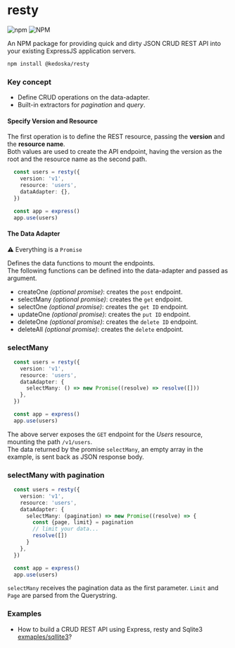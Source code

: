 resty
=====

![npm](https://img.shields.io/npm/v/@kedoska/resty?style=flat-square) ![NPM](https://img.shields.io/npm/l/@kedoska/resty?style=flat-square) <br/>

An NPM package for providing quick and dirty JSON CRUD REST API into your existing ExpressJS application servers.<br/>

```bash
npm install @kedoska/resty
```

### Key concept

 - Define CRUD operations on the data-adapter.
 - Built-in extractors for _pagination_ and _query_.

#### Specify Version and Resource
The first operation is to define the REST resource, passing the **version** and the **resource name**.<br/>
Both values are used to create the API endpoint, having the version as the root and the resource name as the second path.

```typescript
  const users = resty({
    version: 'v1',
    resource: 'users',
    dataAdapter: {},
  })

  const app = express()
  app.use(users)
```

#### The Data Adapter

:warning: Everything is a `Promise`<br/>

Defines the data functions to mount the endpoints.<br/>
The following functions can be defined into the data-adapter and passed as argument.

 - createOne _(optional promise)_: creates the `post` endpoint.
 - selectMany _(optional promise)_: creates the `get` endpoint.
 - selectOne _(optional promise)_: creates the `get ID` endpoint.
 - updateOne _(optional promise)_: creates the `put ID` endpoint.
 - deleteOne _(optional promise)_: creates the `delete ID` endpoint.
 - deleteAll _(optional promise)_: creates the `delete` endpoint.

### selectMany

```typescript
  const users = resty({
    version: 'v1',
    resource: 'users',
    dataAdapter: {
      selectMany: () => new Promise((resolve) => resolve([]))
    },
  })

  const app = express()
  app.use(users)
```

The above server exposes the `GET` endpoint for the _Users_ resource, mounting the path `/v1/users`.<br/>
The data returned by the promise `selectMany`, an empty array in the example, is sent back as JSON response body.

### selectMany with pagination

```typescript
  const users = resty({
    version: 'v1',
    resource: 'users',
    dataAdapter: {
      selectMany: (pagination) => new Promise((resolve) => {
        const {page, limit} = pagination
        // limit your data...
        resolve([])
      }
    },
  })

  const app = express()
  app.use(users)
```

`selectMany` receives the pagination data as the first parameter. `Limit` and `Page` are parsed from the Querystring.

### Examples

 - How to build a CRUD REST API using Express, resty and Sqlite3 [exmaples/sqllite3](https://github.com/kedoska/resty/tree/master/examples/sqlite3)?
